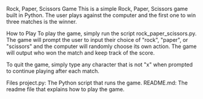 Rock, Paper, Scissors Game
This is a simple Rock, Paper, Scissors game built in Python. The user plays against the computer and the first one to win three matches is the winner.

How to Play
To play the game, simply run the script rock_paper_scissors.py. The game will prompt the user to input their choice of "rock", "paper", or "scissors" and the computer will randomly choose its own action. The game will output who won the match and keep track of the score.

To quit the game, simply type any character that is not "x" when prompted to continue playing after each match.

Files
project.py: The Python script that runs the game.
README.md: The readme file that explains how to play the game.